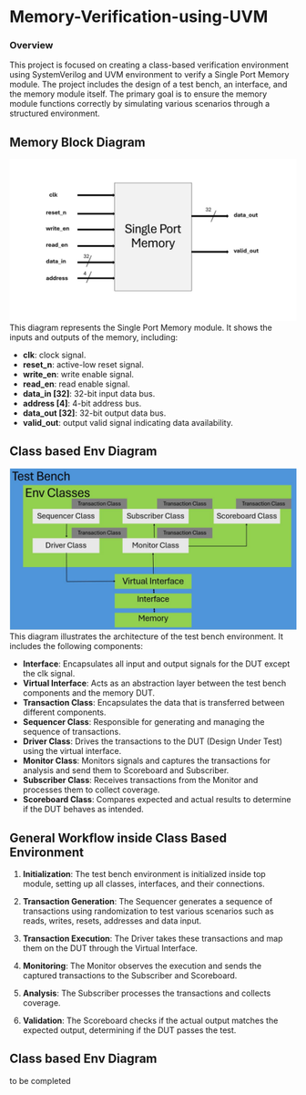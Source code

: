 # Memory-Verification-using-UVM
### Overview
This project is focused on creating a class-based verification environment using SystemVerilog and UVM  environment to verify a Single Port Memory module. The project includes the design of a test bench, an interface, and the memory module itself. The primary goal is to ensure the memory module functions correctly by simulating various scenarios through a structured environment.



## Memory Block Diagram 
![memory block](./memory_block.jpg)
This diagram represents the Single Port Memory module. It shows the inputs and outputs of the memory, including:
- **clk**: clock signal.
- **reset_n**: active-low reset signal.
- **write_en**: write enable signal.
- **read_en**: read enable signal.
- **data_in [32]**: 32-bit input data bus.
- **address [4]**: 4-bit address bus.
- **data_out [32]**: 32-bit output data bus.
- **valid_out**: output valid signal indicating data availability.


## Class based Env Diagram
![Class Environment](./env_diagram.jpg)
This diagram illustrates the architecture of the test bench environment. It includes the following components:

- **Interface**: Encapsulates all input and output signals for the DUT except the clk signal.
- **Virtual Interface**: Acts as an abstraction layer between the test bench components and the memory DUT.
- **Transaction Class**: Encapsulates the data that is transferred between different components.
- **Sequencer Class**: Responsible for generating and managing the sequence of transactions.
- **Driver Class**: Drives the transactions to the DUT (Design Under Test) using the virtual interface.
- **Monitor Class**: Monitors signals and captures the transactions for analysis and send them to Scoreboard and Subscriber.
- **Subscriber Class**: Receives transactions from the Monitor and processes them to collect coverage.
- **Scoreboard Class**: Compares expected and actual results to determine if the DUT behaves as intended.

## General Workflow inside Class Based Environment

1. **Initialization**: The test bench environment is initialized inside top module, setting up all classes, interfaces, and their connections.

2. **Transaction Generation**: The Sequencer generates a sequence of transactions using randomization to test various scenarios such as reads, writes, resets, addresses and data input.

3. **Transaction Execution**: The Driver takes these transactions and map them on the DUT through the Virtual Interface.

4. **Monitoring**: The Monitor observes the execution and sends the captured transactions to the Subscriber and Scoreboard.

5. **Analysis**: The Subscriber processes the transactions and collects coverage.

6. **Validation**: The Scoreboard checks if the actual output matches the expected output, determining if the DUT passes the test.

## Class based Env Diagram
to be completed
